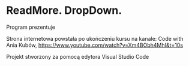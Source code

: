 # ReadMore. DropDown.

Program prezentuje 

Strona internetowa powstała po ukończeniu kursu na kanale: Code with Ania Kubów, https://www.youtube.com/watch?v=Xm4BObh4MhI&t=10s

Projekt stworzony za pomocą edytora Visual Studio Code
